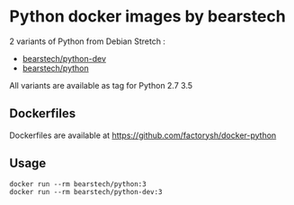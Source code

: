 Python docker images by bearstech
==================================

2 variants of Python from Debian Stretch :

- [bearstech/python-dev](https://hub.docker.com/r/bearstech/python-dev/)
- [bearstech/python](https://hub.docker.com/r/bearstech/python/)

All variants are available as tag for Python 2.7 3.5

Dockerfiles
-----------

Dockerfiles are available at https://github.com/factorysh/docker-python

Usage
-----

```
docker run --rm bearstech/python:3
docker run --rm bearstech/python-dev:3
```
